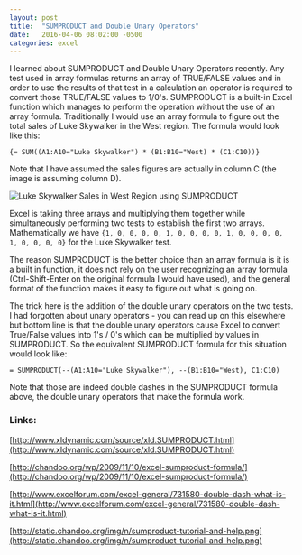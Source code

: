 ```yaml
---
layout: post
title:  "SUMPRODUCT and Double Unary Operators"
date:   2016-04-06 08:02:00 -0500
categories: excel
---
```

I learned about SUMPRODUCT and Double Unary Operators recently. Any test used in array formulas returns an array of TRUE/FALSE values and in order to use the results of that test in a calculation an operator is required to convert those TRUE/FALSE values to 1/0's. SUMPRODUCT is a built-in Excel function which manages to perform the operation without the use of an array formula. Traditionally I would use an array formula to figure out the total sales of Luke Skywalker in the West region. The formula would look like this:

```
{= SUM((A1:A10="Luke Skywalker") * (B1:B10="West) * (C1:C10))}
```

Note that I have assumed the sales figures are actually in column C (the image is assuming column D).

![Luke Skywalker Sales in West Region using SUMPRODUCT](http://static.chandoo.org/img/n/sumproduct-tutorial-and-help.png)

Excel is taking three arrays and multiplying them together while simultaneously performing two tests to establish the first two arrays. Mathematically we have `{1, 0, 0, 0, 0, 1, 0, 0, 0, 0, 1, 0, 0, 0, 0, 1, 0, 0, 0, 0}` for the Luke Skywalker test.

The reason SUMPRODUCT is the better choice than an array formula is it is a built in function, it does not rely on the user recognizing an array formula (Ctrl-Shift-Enter on the original formula I would have used), and the general format of the function makes it easy to figure out what is going on.

The trick here is the addition of the double unary operators on the two tests. I had forgotten about unary operators - you can read up on this elsewhere but bottom line is that the double unary operators cause Excel to convert True/False values into 1's / 0's which can be multiplied by values in SUMPRODUCT. So the equivalent SUMPRODUCT formula for this situation would look like:

```
= SUMPRODUCT(--(A1:A10="Luke Skywalker"), --(B1:B10="West), C1:C10)
```

Note that those are indeed double dashes in the SUMPRODUCT formula above, the double unary operators that make the formula work.

### Links:

[http://www.xldynamic.com/source/xld.SUMPRODUCT.html](http://www.xldynamic.com/source/xld.SUMPRODUCT.html)

[http://chandoo.org/wp/2009/11/10/excel-sumproduct-formula/](http://chandoo.org/wp/2009/11/10/excel-sumproduct-formula/)

[http://www.excelforum.com/excel-general/731580-double-dash-what-is-it.html](http://www.excelforum.com/excel-general/731580-double-dash-what-is-it.html)

[http://static.chandoo.org/img/n/sumproduct-tutorial-and-help.png](http://static.chandoo.org/img/n/sumproduct-tutorial-and-help.png)
